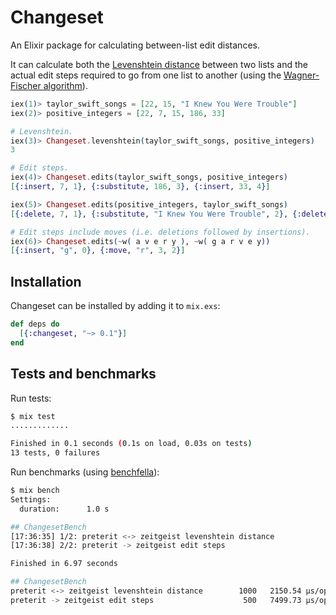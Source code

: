 # Changeset

An Elixir package for calculating between-list edit distances.

It can calculate both the [Levenshtein distance](https://en.wikipedia.org/wiki/Levenshtein_distance) between two lists and the actual edit steps required to go from one list to another (using the [Wagner-Fischer algorithm](https://en.wikipedia.org/wiki/Wagner%E2%80%93Fischer_algorithm)).

```elixir
iex(1)> taylor_swift_songs = [22, 15, "I Knew You Were Trouble"]
iex(2)> positive_integers = [22, 7, 15, 186, 33]

# Levenshtein.
iex(3)> Changeset.levenshtein(taylor_swift_songs, positive_integers)
3

# Edit steps.
iex(4)> Changeset.edits(taylor_swift_songs, positive_integers)
[{:insert, 7, 1}, {:substitute, 186, 3}, {:insert, 33, 4}]

iex(5)> Changeset.edits(positive_integers, taylor_swift_songs)
[{:delete, 7, 1}, {:substitute, "I Knew You Were Trouble", 2}, {:delete, 33, 4}]

# Edit steps include moves (i.e. deletions followed by insertions).
iex(6)> Changeset.edits(~w( a v e r y ), ~w( g a r v e y))
[{:insert, "g", 0}, {:move, "r", 3, 2}]
```

## Installation

Changeset can be installed by adding it to `mix.exs`:

```elixir
def deps do
  [{:changeset, "~> 0.1"}]
end
```

## Tests and benchmarks

Run tests:

```sh
$ mix test
.............

Finished in 0.1 seconds (0.1s on load, 0.03s on tests)
13 tests, 0 failures
```

Run benchmarks (using [benchfella](https://github.com/alco/benchfella)):

```sh
$ mix bench
Settings:
  duration:      1.0 s

## ChangesetBench
[17:36:35] 1/2: preterit <-> zeitgeist levenshtein distance
[17:36:38] 2/2: preterit -> zeitgeist edit steps

Finished in 6.97 seconds

## ChangesetBench
preterit <-> zeitgeist levenshtein distance        1000   2150.54 µs/op
preterit -> zeitgeist edit steps                    500   7499.73 µs/op
```
